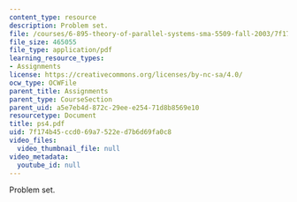 ```yaml
---
content_type: resource
description: Problem set.
file: /courses/6-895-theory-of-parallel-systems-sma-5509-fall-2003/7f174b45ccd069a7522ed7b6d69fa0c8_ps4.pdf
file_size: 465055
file_type: application/pdf
learning_resource_types:
- Assignments
license: https://creativecommons.org/licenses/by-nc-sa/4.0/
ocw_type: OCWFile
parent_title: Assignments
parent_type: CourseSection
parent_uid: a5e7eb4d-872c-29ee-e254-71d8b8569e10
resourcetype: Document
title: ps4.pdf
uid: 7f174b45-ccd0-69a7-522e-d7b6d69fa0c8
video_files:
  video_thumbnail_file: null
video_metadata:
  youtube_id: null
---
```

Problem set.